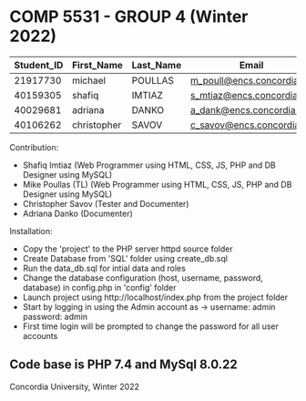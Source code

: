 # COMP 5531 - GROUP 4 (Winter 2022)

Student_ID | First_Name | Last_Name | Email
----------- | ----------- | ----------- | -----------
21917730 | michael | POULLAS | m_poull@encs.concordia.ca
40159305 | shafiq | IMTIAZ | s_mtiaz@encs.concordia.ca
40029681 | adriana | DANKO | a_dank@encs.concordia.ca
40106262 | christopher | SAVOV | c_savov@encs.concordia.ca

Contribution:
- Shafiq Imtiaz (Web Programmer using HTML, CSS, JS, PHP and DB Designer using MySQL)
- Mike Poullas (TL) (Web Programmer using HTML, CSS, JS, PHP and DB Designer using MySQL)
- Christopher Savov (Tester and Documenter)
- Adriana Danko (Documenter)

Installation:
- Copy the 'project' to the PHP server httpd source folder
- Create Database from 'SQL' folder using create_db.sql
- Run the data_db.sql for intial data and roles
- Change the database configuration (host, username, password, database) in config.php in 'config' folder
- Launch project using http://localhost/index.php from the project folder
- Start by logging in using the Admin account as -> username: admin password: admin
- First time login will be prompted to change the password for all user accounts

## Code base is PHP 7.4 and MySql 8.0.22

Concordia University, Winter 2022
